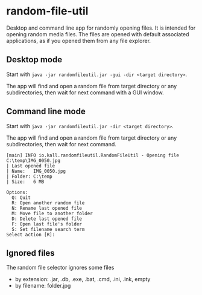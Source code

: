 # random-file-util

Desktop and command line app for randomly opening files. It is intended for opening random media files. The files are opened with default associated applications, as if you opened them from any file explorer.

## Desktop mode

Start with `java -jar randomfileutil.jar -gui -dir <target directory>`.

The app will find and open a random file from target directory or any subdirectories, then wait for next command with a GUI window.

## Command line mode

Start with `java -jar randomfileutil.jar -dir <target directory>`.

The app will find and open a random file from target directory or any subdirectories, then wait for next command.

```
[main] INFO io.kall.randomfileutil.RandomFileUtil - Opening file C:\temp\IMG_0050.jpg
| Last opened file
| Name:   IMG_0050.jpg
| Folder: C:\temp
| Size:   6 MB

Options:
  Q: Quit
  R: Open another random file
  N: Rename last opened file
  M: Move file to another folder
  D: Delete last opened file
  F: Open last file's folder
  S: Set filename search term
Select action [R]: 
```

## Ignored files

The random file selector ignores some files
 * by extension: .jar, .db, .exe, .bat, .cmd, .ini, .lnk, empty
 * by filename: folder.jpg